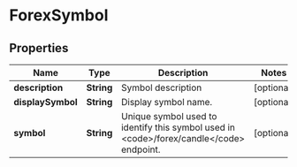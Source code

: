 # ForexSymbol

## Properties

 Name              | Type       | Description                                                                                         | Notes      
-------------------|------------|-----------------------------------------------------------------------------------------------------|------------
 **description**   | **String** | Symbol description                                                                                  | [optional] 
 **displaySymbol** | **String** | Display symbol name.                                                                                | [optional] 
 **symbol**        | **String** | Unique symbol used to identify this symbol used in &lt;code&gt;/forex/candle&lt;/code&gt; endpoint. | [optional] 



